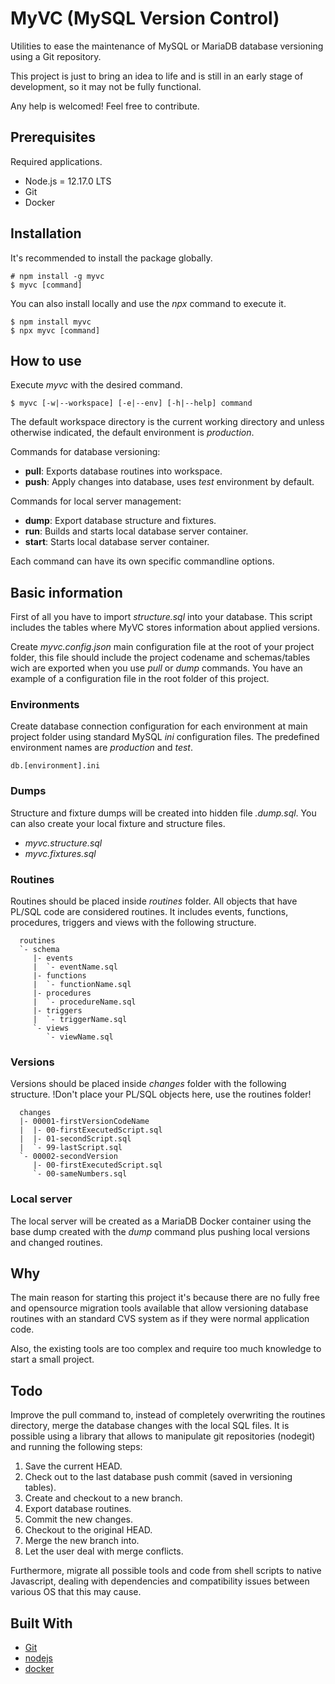 # MyVC (MySQL Version Control)

Utilities to ease the maintenance of MySQL or MariaDB database versioning using
a Git repository.

This project is just to bring an idea to life and is still in an early stage of
development, so it may not be fully functional.

Any help is welcomed! Feel free to contribute.

## Prerequisites

Required applications.

* Node.js = 12.17.0 LTS
* Git
* Docker

## Installation

It's recommended to install the package globally.

```text
# npm install -g myvc
$ myvc [command]
```

You can also install locally and use the *npx* command to execute it.

```text
$ npm install myvc
$ npx myvc [command]
```

## How to use

Execute *myvc* with the desired command.

```text
$ myvc [-w|--workspace] [-e|--env] [-h|--help] command
```

The default workspace directory is the current working directory and unless 
otherwise indicated, the default environment is *production*.

Commands for database versioning:

 * **pull**: Exports database routines into workspace.
 * **push**: Apply changes into database, uses *test* environment by default.

Commands for local server management:

 * **dump**: Export database structure and fixtures.
 * **run**: Builds and starts local database server container.
 * **start**: Starts local database server container.

Each command can have its own specific commandline options.

## Basic information

First of all you have to import *structure.sql* into your database. This script
includes the tables where MyVC stores information about applied versions.

Create *myvc.config.json* main configuration file at the root of your project 
folder, this file should include the project codename and schemas/tables wich 
are exported when you use *pull* or *dump* commands. You have an example of a 
configuration file in the root folder of this project.

### Environments

Create database connection configuration for each environment at main project
folder using standard MySQL *ini* configuration files. The predefined
environment names are *production* and *test*.

```text
db.[environment].ini
```

### Dumps

Structure and fixture dumps will be created into hidden file *.dump.sql*. You
can also create your local fixture and structure files.

* *myvc.structure.sql*
* *myvc.fixtures.sql*

### Routines

Routines should be placed inside *routines* folder. All objects that have
PL/SQL code are considered routines. It includes events, functions, procedures,
triggers and views with the following structure.

```text
  routines
  `- schema
     |- events
     |  `- eventName.sql
     |- functions
     |  `- functionName.sql
     |- procedures
     |  `- procedureName.sql
     |- triggers
     |  `- triggerName.sql
     `- views
        `- viewName.sql
```

### Versions

Versions should be placed inside *changes* folder with the following structure.
!Don't place your PL/SQL objects here, use the routines folder!

```text
  changes
  |- 00001-firstVersionCodeName
  |  |- 00-firstExecutedScript.sql
  |  |- 01-secondScript.sql
  |  `- 99-lastScript.sql
  `- 00002-secondVersion
     |- 00-firstExecutedScript.sql
     `- 00-sameNumbers.sql
```

### Local server

The local server will be created as a MariaDB Docker container using the base
dump created with the *dump* command plus pushing local versions and changed
routines.

## Why

The main reason for starting this project it's because there are no fully free 
and opensource migration tools available that allow versioning database routines
with an standard CVS system as if they were normal application code.

Also, the existing tools are too complex and require too much knowledge to start
a small project.

## Todo

Improve the pull command to, instead of completely overwriting the routines
directory, merge the database changes with the local SQL files. It is possible
using a library that allows to manipulate git repositories (nodegit) and running
the following steps:

1. Save the current HEAD.
2. Check out to the last database push commit (saved in versioning tables).
3. Create and checkout to a new branch.
4. Export database routines.
5. Commit the new changes.
5. Checkout to the original HEAD.
6. Merge the new branch into.
7. Let the user deal with merge conflicts.

Furthermore, migrate all possible tools and code from shell scripts to native
Javascript, dealing with dependencies and compatibility issues between various
OS that this may cause.

## Built With

* [Git](https://git-scm.com/)
* [nodejs](https://nodejs.org/)
* [docker](https://www.docker.com/)

